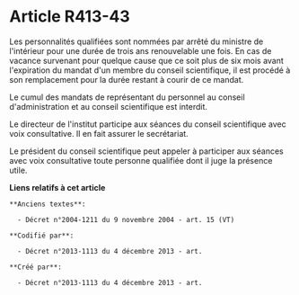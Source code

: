 # Article R413-43

Les personnalités qualifiées sont nommées par arrêté du ministre de l'intérieur pour une durée de trois ans renouvelable une
fois. En cas de vacance survenant pour quelque cause que ce soit plus de six mois avant l'expiration du mandat d'un membre du
conseil scientifique, il est procédé à son remplacement pour la durée restant à courir de ce mandat.

Le cumul des mandats de représentant du personnel au conseil d'administration et au conseil scientifique est interdit.

Le directeur de l'institut participe aux séances du conseil scientifique avec voix consultative. Il en fait assurer le
secrétariat.

Le président du conseil scientifique peut appeler à participer aux séances avec voix consultative toute personne qualifiée
dont il juge la présence utile.

**Liens relatifs à cet article**

	**Anciens textes**:

	  - Décret n°2004-1211 du 9 novembre 2004 - art. 15 (VT)

	**Codifié par**:

	  - Décret n°2013-1113 du 4 décembre 2013 - art.

	**Créé par**:

	  - Décret n°2013-1113 du 4 décembre 2013 - art.
